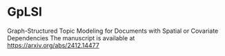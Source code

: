 # GpLSI
Graph-Structured Topic Modeling for Documents with Spatial or Covariate Dependencies
The manuscript is available at https://arxiv.org/abs/2412.14477

